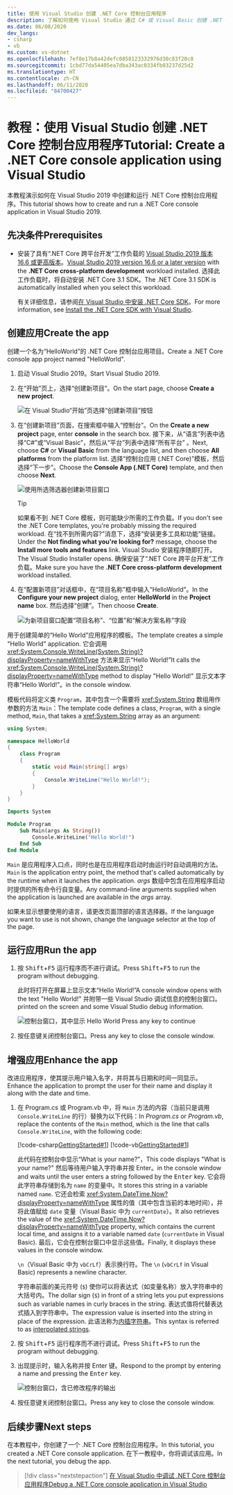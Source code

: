```yaml
---
title: 使用 Visual Studio 创建 .NET Core 控制台应用程序
description: 了解如何使用 Visual Studio 通过 C# 或 Visual Basic 创建 .NET Core 控制台应用程序。
ms.date: 06/08/2020
dev_langs:
- csharp
- vb
ms.custom: vs-dotnet
ms.openlocfilehash: 7ef8e17b8a42defc0858123332976d30c83f20c8
ms.sourcegitcommit: 1cbd77da54405ea7dba343ac0334fb03237d25d2
ms.translationtype: HT
ms.contentlocale: zh-CN
ms.lasthandoff: 06/11/2020
ms.locfileid: "84700427"
---
```

# <a name="tutorial-create-a-net-core-console-application-using-visual-studio"></a><span data-ttu-id="53697-103">教程：使用 Visual Studio 创建 .NET Core 控制台应用程序</span><span class="sxs-lookup"><span data-stu-id="53697-103">Tutorial: Create a .NET Core console application using Visual Studio</span></span>

<span data-ttu-id="53697-104">本教程演示如何在 Visual Studio 2019 中创建和运行 .NET Core 控制台应用程序。</span><span class="sxs-lookup"><span data-stu-id="53697-104">This tutorial shows how to create and run a .NET Core console application in Visual Studio 2019.</span></span>

## <a name="prerequisites"></a><span data-ttu-id="53697-105">先决条件</span><span class="sxs-lookup"><span data-stu-id="53697-105">Prerequisites</span></span>

- <span data-ttu-id="53697-106">安装了具有“.NET Core 跨平台开发”工作负载的 [Visual Studio 2019 版本 16.6 或更高版本](https://visualstudio.microsoft.com/downloads/?utm_medium=microsoft&utm_source=docs.microsoft.com&utm_campaign=inline+link&utm_content=download+vs2019)。</span><span class="sxs-lookup"><span data-stu-id="53697-106">[Visual Studio 2019 version 16.6 or a later version](https://visualstudio.microsoft.com/downloads/?utm_medium=microsoft&utm_source=docs.microsoft.com&utm_campaign=inline+link&utm_content=download+vs2019) with the **.NET Core cross-platform development** workload installed.</span></span> <span data-ttu-id="53697-107">选择此工作负载时，将自动安装 .NET Core 3.1 SDK。</span><span class="sxs-lookup"><span data-stu-id="53697-107">The .NET Core 3.1 SDK is automatically installed when you select this workload.</span></span>

  <span data-ttu-id="53697-108">有关详细信息，请参阅[在 Visual Studio 中安装 .NET Core SDK](../install/sdk.md?pivots=os-windows#install-with-visual-studio)。</span><span class="sxs-lookup"><span data-stu-id="53697-108">For more information, see [Install the .NET Core SDK with Visual Studio](../install/sdk.md?pivots=os-windows#install-with-visual-studio).</span></span>

## <a name="create-the-app"></a><span data-ttu-id="53697-109">创建应用</span><span class="sxs-lookup"><span data-stu-id="53697-109">Create the app</span></span>

<span data-ttu-id="53697-110">创建一个名为“HelloWorld”的 .NET Core 控制台应用项目。</span><span class="sxs-lookup"><span data-stu-id="53697-110">Create a .NET Core console app project named "HelloWorld".</span></span>

1. <span data-ttu-id="53697-111">启动 Visual Studio 2019。</span><span class="sxs-lookup"><span data-stu-id="53697-111">Start Visual Studio 2019.</span></span>

1. <span data-ttu-id="53697-112">在“开始”页上，选择“创建新项目”。</span><span class="sxs-lookup"><span data-stu-id="53697-112">On the start page, choose **Create a new project**.</span></span>

   ![在 Visual Studio“开始”页选择“创建新项目”按钮](./media/with-visual-studio/start-window.png)

1. <span data-ttu-id="53697-114">在“创建新项目”页面，在搜索框中输入“控制台”。</span><span class="sxs-lookup"><span data-stu-id="53697-114">On the **Create a new project** page, enter **console** in the search box.</span></span> <span data-ttu-id="53697-115">接下来，从“语言”列表中选择“C#”或“Visual Basic”，然后从“平台”列表中选择“所有平台”  。</span><span class="sxs-lookup"><span data-stu-id="53697-115">Next, choose **C#** or **Visual Basic** from the language list, and then choose **All platforms** from the platform list.</span></span> <span data-ttu-id="53697-116">选择“控制台应用 (.NET Core)”模板，然后选择“下一步”。</span><span class="sxs-lookup"><span data-stu-id="53697-116">Choose the **Console App (.NET Core)** template, and then choose **Next**.</span></span>

   ![使用所选筛选器创建新项目窗口](./media/with-visual-studio/create-new-project.png)

   > [!TIP]
   > <span data-ttu-id="53697-118">如果看不到 .NET Core 模板，则可能缺少所需的工作负载。</span><span class="sxs-lookup"><span data-stu-id="53697-118">If you don't see the .NET Core templates, you're probably missing the required workload.</span></span> <span data-ttu-id="53697-119">在“找不到所需内容?”消息下，选择“安装更多工具和功能”链接。</span><span class="sxs-lookup"><span data-stu-id="53697-119">Under the **Not finding what you're looking for?** message, choose the **Install more tools and features** link.</span></span> <span data-ttu-id="53697-120">Visual Studio 安装程序随即打开。</span><span class="sxs-lookup"><span data-stu-id="53697-120">The Visual Studio Installer opens.</span></span> <span data-ttu-id="53697-121">确保安装了“.NET Core 跨平台开发”工作负载。</span><span class="sxs-lookup"><span data-stu-id="53697-121">Make sure you have the **.NET Core cross-platform development** workload installed.</span></span>

1. <span data-ttu-id="53697-122">在“配置新项目”对话框中，在“项目名称”框中输入“HelloWorld”。</span><span class="sxs-lookup"><span data-stu-id="53697-122">In the **Configure your new project** dialog,  enter **HelloWorld** in the **Project name** box.</span></span> <span data-ttu-id="53697-123">然后选择“创建”。</span><span class="sxs-lookup"><span data-stu-id="53697-123">Then choose **Create**.</span></span>

   ![为新项目窗口配置“项目名称”、“位置”和“解决方案名称”字段](./media/with-visual-studio/configure-new-project.png)

<span data-ttu-id="53697-125">用于创建简单的“Hello World”应用程序的模板。</span><span class="sxs-lookup"><span data-stu-id="53697-125">The template creates a simple "Hello World" application.</span></span> <span data-ttu-id="53697-126">它会调用 <xref:System.Console.WriteLine(System.String)?displayProperty=nameWithType> 方法来显示“Hello World!”</span><span class="sxs-lookup"><span data-stu-id="53697-126">It calls the <xref:System.Console.WriteLine(System.String)?displayProperty=nameWithType> method to display "Hello World!"</span></span> <span data-ttu-id="53697-127">显示文本字符串“Hello World!”。</span><span class="sxs-lookup"><span data-stu-id="53697-127">in the console window.</span></span>

<span data-ttu-id="53697-128">模板代码将定义类 `Program`，其中包含一个需要将 <xref:System.String> 数组用作参数的方法 `Main`：</span><span class="sxs-lookup"><span data-stu-id="53697-128">The template code defines a class, `Program`, with a single method, `Main`, that takes a <xref:System.String> array as an argument:</span></span>

```csharp
using System;

namespace HelloWorld
{
    class Program
    {
        static void Main(string[] args)
        {
            Console.WriteLine("Hello World!");
        }
    }
}
```

```vb
Imports System

Module Program
    Sub Main(args As String())
        Console.WriteLine("Hello World!")
    End Sub
End Module
```

<span data-ttu-id="53697-129">`Main` 是应用程序入口点，同时也是在应用程序启动时由运行时自动调用的方法。</span><span class="sxs-lookup"><span data-stu-id="53697-129">`Main` is the application entry point, the method that's called automatically by the runtime when it launches the application.</span></span> <span data-ttu-id="53697-130">*args* 数组中包含在应用程序启动时提供的所有命令行自变量。</span><span class="sxs-lookup"><span data-stu-id="53697-130">Any command-line arguments supplied when the application is launched are available in the *args* array.</span></span>

<span data-ttu-id="53697-131">如果未显示想要使用的语言，请更改页面顶部的语言选择器。</span><span class="sxs-lookup"><span data-stu-id="53697-131">If the language you want to use is not shown, change the language selector at the top of the page.</span></span>

## <a name="run-the-app"></a><span data-ttu-id="53697-132">运行应用</span><span class="sxs-lookup"><span data-stu-id="53697-132">Run the app</span></span>

1. <span data-ttu-id="53697-133">按 <kbd>Shift</kbd>+<kbd>F5</kbd> 运行程序而不进行调试。</span><span class="sxs-lookup"><span data-stu-id="53697-133">Press <kbd>Shift</kbd>+<kbd>F5</kbd> to run the program without debugging.</span></span>

   <span data-ttu-id="53697-134">此时将打开在屏幕上显示文本“Hello World!”</span><span class="sxs-lookup"><span data-stu-id="53697-134">A console window opens with the text "Hello World!"</span></span> <span data-ttu-id="53697-135">并附带一些 Visual Studio 调试信息的控制台窗口。</span><span class="sxs-lookup"><span data-stu-id="53697-135">printed on the screen and some Visual Studio debug information.</span></span>

   ![控制台窗口，其中显示 Hello World Press any key to continue](./media/with-visual-studio/hello-world-console.png)

1. <span data-ttu-id="53697-137">按任意键关闭控制台窗口。</span><span class="sxs-lookup"><span data-stu-id="53697-137">Press any key to close the console window.</span></span>

## <a name="enhance-the-app"></a><span data-ttu-id="53697-138">增强应用</span><span class="sxs-lookup"><span data-stu-id="53697-138">Enhance the app</span></span>

<span data-ttu-id="53697-139">改进应用程序，使其提示用户输入名字，并将其与日期和时间一同显示。</span><span class="sxs-lookup"><span data-stu-id="53697-139">Enhance the application to prompt the user for their name and display it along with the date and time.</span></span>

1. <span data-ttu-id="53697-140">在 Program.cs 或 Program.vb 中，将 `Main` 方法的内容（当前只是调用 `Console.WriteLine` 的行）替换为以下代码：</span><span class="sxs-lookup"><span data-stu-id="53697-140">In *Program.cs* or *Program.vb*, replace the contents of the `Main` method, which is the line that calls `Console.WriteLine`, with the following code:</span></span>

   [!code-csharp[GettingStarted#1](./snippets/with-visual-studio/csharp/Program.cs#1)]
   [!code-vb[GettingStarted#1](./snippets/with-visual-studio/vb/Program.vb#1)]

   <span data-ttu-id="53697-141">此代码在控制台中显示“What is your name?”，</span><span class="sxs-lookup"><span data-stu-id="53697-141">This code displays "What is your name?"</span></span> <span data-ttu-id="53697-142">然后等待用户输入字符串并按 Enter<kbd></kbd>。</span><span class="sxs-lookup"><span data-stu-id="53697-142">in the console window and waits until the user enters a string followed by the <kbd>Enter</kbd> key.</span></span> <span data-ttu-id="53697-143">它会将此字符串存储到名为 `name` 的变量中。</span><span class="sxs-lookup"><span data-stu-id="53697-143">It stores this string in a variable named `name`.</span></span> <span data-ttu-id="53697-144">它还会检索 <xref:System.DateTime.Now?displayProperty=nameWithType> 属性的值（其中包含当前的本地时间），并将此值赋给 `date` 变量（Visual Basic 中为 `currentDate`）。</span><span class="sxs-lookup"><span data-stu-id="53697-144">It also retrieves the value of the <xref:System.DateTime.Now?displayProperty=nameWithType> property, which contains the current local time, and assigns it to a variable named `date` (`currentDate` in Visual Basic).</span></span> <span data-ttu-id="53697-145">最后，它会在控制台窗口中显示这些值。</span><span class="sxs-lookup"><span data-stu-id="53697-145">Finally, it displays these values in the console window.</span></span>

   <span data-ttu-id="53697-146">`\n`（Visual Basic 中为 `vbCrLf`）表示换行符。</span><span class="sxs-lookup"><span data-stu-id="53697-146">The `\n` (`vbCrLf` in Visual Basic) represents a newline character.</span></span>

   <span data-ttu-id="53697-147">字符串前面的美元符号 (`$`) 使你可以将表达式（如变量名称）放入字符串中的大括号内。</span><span class="sxs-lookup"><span data-stu-id="53697-147">The dollar sign (`$`) in front of a string lets you put expressions such as variable names in curly braces in the string.</span></span> <span data-ttu-id="53697-148">表达式值将代替表达式插入到字符串中。</span><span class="sxs-lookup"><span data-stu-id="53697-148">The expression value is inserted into the string in place of the expression.</span></span> <span data-ttu-id="53697-149">此语法称为[内插字符串](../../csharp/language-reference/tokens/interpolated.md)。</span><span class="sxs-lookup"><span data-stu-id="53697-149">This syntax is referred to as [interpolated strings](../../csharp/language-reference/tokens/interpolated.md).</span></span>

1. <span data-ttu-id="53697-150">按 <kbd>Shift</kbd>+<kbd>F5</kbd> 运行程序而不进行调试。</span><span class="sxs-lookup"><span data-stu-id="53697-150">Press <kbd>Shift</kbd>+<kbd>F5</kbd> to run the program without debugging.</span></span>

1. <span data-ttu-id="53697-151">出现提示时，输入名称并按 Enter<kbd></kbd> 键。</span><span class="sxs-lookup"><span data-stu-id="53697-151">Respond to the prompt by entering a name and pressing the <kbd>Enter</kbd> key.</span></span>

   ![控制台窗口，含已修改程序的输出](./media/with-visual-studio/hello-world-update.png)

1. <span data-ttu-id="53697-153">按任意键关闭控制台窗口。</span><span class="sxs-lookup"><span data-stu-id="53697-153">Press any key to close the console window.</span></span>

## <a name="next-steps"></a><span data-ttu-id="53697-154">后续步骤</span><span class="sxs-lookup"><span data-stu-id="53697-154">Next steps</span></span>

<span data-ttu-id="53697-155">在本教程中，你创建了一个 .NET Core 控制台应用程序。</span><span class="sxs-lookup"><span data-stu-id="53697-155">In this tutorial, you created a .NET Core console application.</span></span> <span data-ttu-id="53697-156">在下一教程中，你将调试该应用。</span><span class="sxs-lookup"><span data-stu-id="53697-156">In the next tutorial, you debug the app.</span></span>

> [!div class="nextstepaction"]
> [<span data-ttu-id="53697-157">在 Visual Studio 中调试 .NET Core 控制台应用程序</span><span class="sxs-lookup"><span data-stu-id="53697-157">Debug a .NET Core console application in Visual Studio</span></span>](debugging-with-visual-studio.md)
